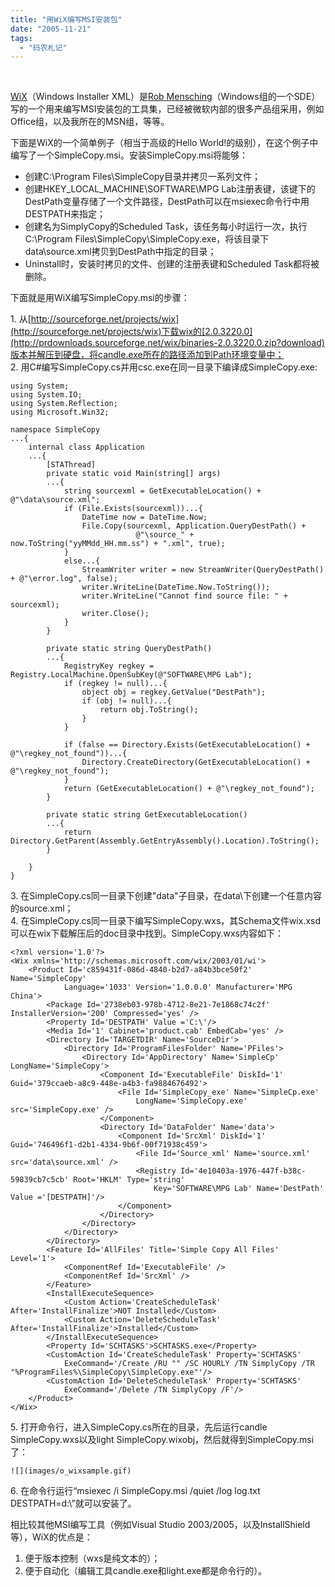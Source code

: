 ```yaml
---
title: "用WiX编写MSI安装包"
date: "2005-11-21"
tags: 
  - "码农札记"
---
```


 

[WiX](http://sourceforge.net/projects/wix/)（Windows Installer XML）是[Rob Mensching](http://blogs.msdn.com/robmen/)（Windows组的一个SDE）写的一个用来编写MSI安装包的工具集，已经被微软内部的很多产品组采用，例如Office组，以及我所在的MSN组，等等。

下面是WiX的一个简单例子（相当于高级的Hello World!的级别），在这个例子中编写了一个SimpleCopy.msi。安装SimpleCopy.msi将能够：

- 创建C:\\Program Files\\SimpleCopy目录并拷贝一系列文件；
- 创建HKEY\_LOCAL\_MACHINE\\SOFTWARE\\MPG Lab注册表键，该键下的DestPath变量存储了一个文件路径，DestPath可以在msiexec命令行中用DESTPATH来指定；
- 创建名为SimplyCopy的Scheduled Task，该任务每小时运行一次，执行C:\\Program Files\\SimpleCopy\\SimpleCopy.exe，将该目录下data\\source.xml拷贝到DestPath中指定的目录；
- Uninstall时，安装时拷贝的文件、创建的注册表键和Scheduled Task都将被删除。

下面就是用WiX编写SimpleCopy.msi的步骤：

1\. 从[http://sourceforge.net/projects/wix](http://sourceforge.net/projects/wix)下载wix的[2.0.3220.0](http://prdownloads.sourceforge.net/wix/binaries-2.0.3220.0.zip?download)版本并解压到硬盘，将candle.exe所在的路径添加到Path环境变量中；  
2\. 用C#编写SimpleCopy.cs并用csc.exe在同一目录下编译成SimpleCopy.exe:

```
using System;
using System.IO;
using System.Reflection;
using Microsoft.Win32;

namespace SimpleCopy
...{
    internal class Application
    ...{
        [STAThread]
        private static void Main(string[] args)
        ...{
            string sourcexml = GetExecutableLocation() + @"\data\source.xml";
            if (File.Exists(sourcexml))...{
                DateTime now = DateTime.Now;
                File.Copy(sourcexml, Application.QueryDestPath() +
                            @"\source_" + now.ToString("yyMMdd_HH.mm.ss") + ".xml", true);
            }
            else...{
                StreamWriter writer = new StreamWriter(QueryDestPath() + @"\error.log", false);
                writer.WriteLine(DateTime.Now.ToString());
                writer.WriteLine("Cannot find source file: " + sourcexml);
                writer.Close();
            }
        }

        private static string QueryDestPath()
        ...{
            RegistryKey regkey = Registry.LocalMachine.OpenSubKey(@"SOFTWARE\MPG Lab");
            if (regkey != null)...{
                object obj = regkey.GetValue("DestPath");
                if (obj != null)...{
                    return obj.ToString();
                }                
            }

            if (false == Directory.Exists(GetExecutableLocation() + @"\regkey_not_found"))...{
                Directory.CreateDirectory(GetExecutableLocation() + @"\regkey_not_found");
            }
            return (GetExecutableLocation() + @"\regkey_not_found");
        }

        private static string GetExecutableLocation()
        ...{
            return Directory.GetParent(Assembly.GetEntryAssembly().Location).ToString();
        }

    }
}
```

3\. 在SimpleCopy.cs同一目录下创建"data"子目录，在data\\下创建一个任意内容的source.xml；  
4\. 在SimpleCopy.cs同一目录下编写SimpleCopy.wxs，其Schema文件wix.xsd可以在wix下载解压后的doc目录中找到。SimpleCopy.wxs内容如下：

```
<?xml version='1.0'?>
<Wix xmlns='http://schemas.microsoft.com/wix/2003/01/wi'>
    <Product Id='c859431f-086d-4840-b2d7-a84b3bce50f2' Name='SimpleCopy' 
            Language='1033' Version='1.0.0.0' Manufacturer='MPG China'>
        <Package Id='2738eb03-978b-4712-8e21-7e1868c74c2f' InstallerVersion='200' Compressed='yes' />
        <Property Id='DESTPATH' Value ='C:\'/>
        <Media Id='1' Cabinet='product.cab' EmbedCab='yes' />
        <Directory Id='TARGETDIR' Name='SourceDir'>
            <Directory Id='ProgramFilesFolder' Name='PFiles'>
                <Directory Id='AppDirectory' Name='SimpleCp' LongName='SimpleCopy'>
                    <Component Id='ExecutableFile' DiskId='1' Guid='379ccaeb-a8c9-448e-a4b3-fa9884676492'>
                        <File Id='SimpleCopy_exe' Name='SimpleCp.exe' 
                            LongName='SimpleCopy.exe' src='SimpleCopy.exe' />
                    </Component>
                    <Directory Id='DataFolder' Name='data'>
                        <Component Id='SrcXml' DiskId='1' Guid='746496f1-d2b1-4334-9b6f-00f71938c459'>
                            <File Id='Source_xml' Name='source.xml' src='data\source.xml' />
                            <Registry Id='4e10403a-1976-447f-b38c-59839cb7c5cb' Root='HKLM' Type='string' 
                                Key='SOFTWARE\MPG Lab' Name='DestPath' Value ='[DESTPATH]'/>
                        </Component>
                    </Directory>
                </Directory>
            </Directory>
        </Directory>
        <Feature Id='AllFiles' Title='Simple Copy All Files' Level='1'>
            <ComponentRef Id='ExecutableFile' />
            <ComponentRef Id='SrcXml' />
        </Feature>
        <InstallExecuteSequence>
            <Custom Action='CreateScheduleTask' After='InstallFinalize'>NOT Installed</Custom>
            <Custom Action='DeleteScheduleTask' After='InstallFinalize'>Installed</Custom>
        </InstallExecuteSequence>
        <Property Id='SCHTASKS'>SCHTASKS.exe</Property>
        <CustomAction Id='CreateScheduleTask' Property='SCHTASKS' 
            ExeCommand='/Create /RU "" /SC HOURLY /TN SimplyCopy /TR "%ProgramFiles%\SimpleCopy\SimpleCopy.exe"'/>
        <CustomAction Id='DeleteScheduleTask' Property='SCHTASKS' 
            ExeCommand='/Delete /TN SimplyCopy /F'/>
    </Product>
</Wix>
```

5\. 打开命令行，进入SimpleCopy.cs所在的目录，先后运行candle SimpleCopy.wxs以及light SimpleCopy.wixobj，然后就得到SimpleCopy.msi了：

`![](images/o_wixsample.gif)`

6\. 在命令行运行“msiexec /i SimpleCopy.msi /quiet /log log.txt DESTPATH=d:\\”就可以安装了。

相比较其他MSI编写工具（例如Visual Studio 2003/2005，以及InstallShield等），WiX的优点是：

1. 便于版本控制（wxs是纯文本的）；
2. 便于自动化（编辑工具candle.exe和light.exe都是命令行的）。
